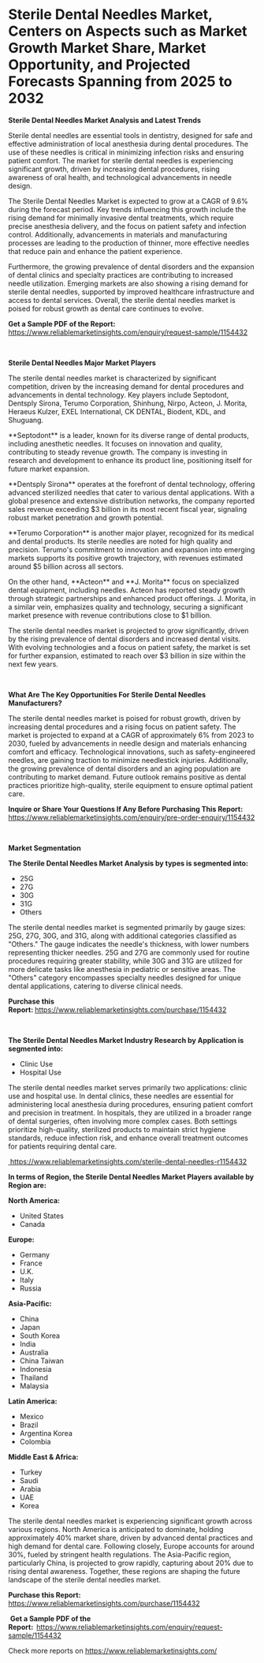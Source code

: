 <p><h1>Sterile Dental Needles Market, Centers on Aspects such as Market Growth Market Share, Market Opportunity, and Projected Forecasts Spanning from 2025 to 2032</h1></p><p><strong>Sterile Dental Needles Market Analysis and Latest Trends</strong></p>
<p><p>Sterile dental needles are essential tools in dentistry, designed for safe and effective administration of local anesthesia during dental procedures. The use of these needles is critical in minimizing infection risks and ensuring patient comfort. The market for sterile dental needles is experiencing significant growth, driven by increasing dental procedures, rising awareness of oral health, and technological advancements in needle design.</p><p>The Sterile Dental Needles Market is expected to grow at a CAGR of 9.6% during the forecast period. Key trends influencing this growth include the rising demand for minimally invasive dental treatments, which require precise anesthesia delivery, and the focus on patient safety and infection control. Additionally, advancements in materials and manufacturing processes are leading to the production of thinner, more effective needles that reduce pain and enhance the patient experience.</p><p>Furthermore, the growing prevalence of dental disorders and the expansion of dental clinics and specialty practices are contributing to increased needle utilization. Emerging markets are also showing a rising demand for sterile dental needles, supported by improved healthcare infrastructure and access to dental services. Overall, the sterile dental needles market is poised for robust growth as dental care continues to evolve.</p></p>
<p><strong>Get a Sample PDF of the Report:&nbsp;</strong> <a href="https://www.reliablemarketinsights.com/enquiry/request-sample/1154432?utm_campaign=3018&utm_medium=2&utm_source=Github&utm_content=ia&utm_term=05032025&utm_id=sterile-dental-needles">https://www.reliablemarketinsights.com/enquiry/request-sample/1154432</a></p>
<p>&nbsp;</p>
<p><strong>Sterile Dental Needles Major Market Players</strong></p>
<p><p>The sterile dental needles market is characterized by significant competition, driven by the increasing demand for dental procedures and advancements in dental technology. Key players include Septodont, Dentsply Sirona, Terumo Corporation, Shinhung, Nirpo, Acteon, J. Morita, Heraeus Kulzer, EXEL International, CK DENTAL, Biodent, KDL, and Shuguang.</p><p>**Septodont** is a leader, known for its diverse range of dental products, including anesthetic needles. It focuses on innovation and quality, contributing to steady revenue growth. The company is investing in research and development to enhance its product line, positioning itself for future market expansion.</p><p>**Dentsply Sirona** operates at the forefront of dental technology, offering advanced sterilized needles that cater to various dental applications. With a global presence and extensive distribution networks, the company reported sales revenue exceeding $3 billion in its most recent fiscal year, signaling robust market penetration and growth potential.</p><p>**Terumo Corporation** is another major player, recognized for its medical and dental products. Its sterile needles are noted for high quality and precision. Terumo's commitment to innovation and expansion into emerging markets supports its positive growth trajectory, with revenues estimated around $5 billion across all sectors.</p><p>On the other hand, **Acteon** and **J. Morita** focus on specialized dental equipment, including needles. Acteon has reported steady growth through strategic partnerships and enhanced product offerings. J. Morita, in a similar vein, emphasizes quality and technology, securing a significant market presence with revenue contributions close to $1 billion.</p><p>The sterile dental needles market is projected to grow significantly, driven by the rising prevalence of dental disorders and increased dental visits. With evolving technologies and a focus on patient safety, the market is set for further expansion, estimated to reach over $3 billion in size within the next few years.</p></p>
<p>&nbsp;</p>
<p><strong>What Are The Key Opportunities For Sterile Dental Needles Manufacturers?</strong></p>
<p><p>The sterile dental needles market is poised for robust growth, driven by increasing dental procedures and a rising focus on patient safety. The market is projected to expand at a CAGR of approximately 6% from 2023 to 2030, fueled by advancements in needle design and materials enhancing comfort and efficacy. Technological innovations, such as safety-engineered needles, are gaining traction to minimize needlestick injuries. Additionally, the growing prevalence of dental disorders and an aging population are contributing to market demand. Future outlook remains positive as dental practices prioritize high-quality, sterile equipment to ensure optimal patient care.</p></p>
<p><strong>Inquire or Share Your Questions If Any Before Purchasing This Report:</strong> <a href="https://www.reliablemarketinsights.com/enquiry/pre-order-enquiry/1154432?utm_campaign=3018&utm_medium=2&utm_source=Github&utm_content=ia&utm_term=05032025&utm_id=sterile-dental-needles">https://www.reliablemarketinsights.com/enquiry/pre-order-enquiry/1154432</a></p>
<p>&nbsp;</p>
<p><strong>Market Segmentation</strong></p>
<p><strong>The Sterile Dental Needles Market Analysis by types is segmented into:</strong></p>
<p><ul><li>25G</li><li>27G</li><li>30G</li><li>31G</li><li>Others</li></ul></p>
<p><p>The sterile dental needles market is segmented primarily by gauge sizes: 25G, 27G, 30G, and 31G, along with additional categories classified as "Others." The gauge indicates the needle's thickness, with lower numbers representing thicker needles. 25G and 27G are commonly used for routine procedures requiring greater stability, while 30G and 31G are utilized for more delicate tasks like anesthesia in pediatric or sensitive areas. The "Others" category encompasses specialty needles designed for unique dental applications, catering to diverse clinical needs.</p></p>
<p><strong>Purchase this Report:&nbsp;</strong><a href="https://www.reliablemarketinsights.com/purchase/1154432?utm_campaign=3018&utm_medium=2&utm_source=Github&utm_content=ia&utm_term=05032025&utm_id=sterile-dental-needles">https://www.reliablemarketinsights.com/purchase/1154432</a></p>
<p>&nbsp;</p>
<p><strong>The Sterile Dental Needles Market Industry Research by Application is segmented into:</strong></p>
<p><ul><li>Clinic Use</li><li>Hospital Use</li></ul></p>
<p><p>The sterile dental needles market serves primarily two applications: clinic use and hospital use. In dental clinics, these needles are essential for administering local anesthesia during procedures, ensuring patient comfort and precision in treatment. In hospitals, they are utilized in a broader range of dental surgeries, often involving more complex cases. Both settings prioritize high-quality, sterilized products to maintain strict hygiene standards, reduce infection risk, and enhance overall treatment outcomes for patients requiring dental care.</p></p>
<p><a href="https://www.reliablemarketinsights.com/sterile-dental-needles-r1154432?utm_campaign=3018&utm_medium=2&utm_source=Github&utm_content=ia&utm_term=05032025&utm_id=sterile-dental-needles">&nbsp;https://www.reliablemarketinsights.com/sterile-dental-needles-r1154432</a></p>
<p><strong>In terms of Region, the Sterile Dental Needles Market Players available by Region are:</strong></p>
<p>
    <p> <strong> North America: </strong>
        <ul>
            <li>United States</li>
            <li>Canada</li>
        </ul>
        </p> 
    <p> <strong> Europe: </strong>
        <ul>
            <li>Germany</li>
            <li>France</li>
            <li>U.K.</li>
            <li>Italy</li>
            <li>Russia</li>
        </ul>
        </p> 
    <p> <strong> Asia-Pacific: </strong>
        <ul>
            <li>China</li>
            <li>Japan</li>
            <li>South Korea</li>
            <li>India</li>
            <li>Australia</li>
            <li>China Taiwan</li>
            <li>Indonesia</li>
            <li>Thailand</li>
            <li>Malaysia</li>
        </ul>
        </p> 
    <p> <strong> Latin America: </strong>
        <ul>
            <li>Mexico</li>
            <li>Brazil</li>
            <li>Argentina Korea</li>
            <li>Colombia</li>
        </ul>
        </p> 
    <p> <strong> Middle East & Africa: </strong>
        <ul>
            <li>Turkey</li>
            <li>Saudi</li>
            <li>Arabia</li>
            <li>UAE</li>
            <li>Korea</li>
        </ul>
    </p>
    </p>
<p><p>The sterile dental needles market is experiencing significant growth across various regions. North America is anticipated to dominate, holding approximately 40% market share, driven by advanced dental practices and high demand for dental care. Following closely, Europe accounts for around 30%, fueled by stringent health regulations. The Asia-Pacific region, particularly China, is projected to grow rapidly, capturing about 20% due to rising dental awareness. Together, these regions are shaping the future landscape of the sterile dental needles market.</p></p>
<p><strong>Purchase this Report: </strong><a href="https://www.reliablemarketinsights.com/purchase/1154432?utm_campaign=3018&utm_medium=2&utm_source=Github&utm_content=ia&utm_term=05032025&utm_id=sterile-dental-needles">https://www.reliablemarketinsights.com/purchase/1154432</a></p>
<p>&nbsp;<strong>Get a Sample PDF of the Report:&nbsp;&nbsp;</strong><a href="https://www.reliablemarketinsights.com/enquiry/request-sample/1154432?utm_campaign=3018&utm_medium=2&utm_source=Github&utm_content=ia&utm_term=05032025&utm_id=sterile-dental-needles">https://www.reliablemarketinsights.com/enquiry/request-sample/1154432</a></p>
<p><strong></strong></p>
<p>Check more reports on <a href="https://www.reliablemarketinsights.com/?utm_campaign=3018&utm_medium=2&utm_source=Github&utm_content=ia&utm_term=05032025&utm_id=sterile-dental-needles">https://www.reliablemarketinsights.com/</a></p>